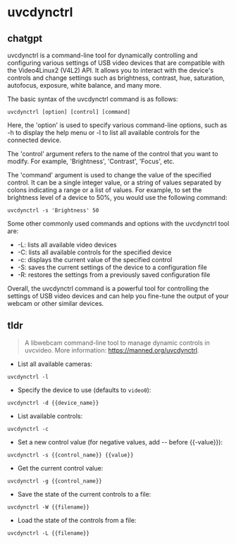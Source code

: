 # uvcdynctrl 
## chatgpt 
uvcdynctrl is a command-line tool for dynamically controlling and configuring various settings of USB video devices that are compatible with the Video4Linux2 (V4L2) API. It allows you to interact with the device's controls and change settings such as brightness, contrast, hue, saturation, autofocus, exposure, white balance, and many more.

The basic syntax of the uvcdynctrl command is as follows:

```
uvcdynctrl [option] [control] [command]
```

Here, the 'option' is used to specify various command-line options, such as -h to display the help menu or -l to list all available controls for the connected device.

The 'control' argument refers to the name of the control that you want to modify. For example, 'Brightness', 'Contrast', 'Focus', etc.

The 'command' argument is used to change the value of the specified control. It can be a single integer value, or a string of values separated by colons indicating a range or a list of values. For example, to set the brightness level of a device to 50%, you would use the following command:

```
uvcdynctrl -s 'Brightness' 50
```

Some other commonly used commands and options with the uvcdynctrl tool are:

- -L: lists all available video devices
- -C: lists all available controls for the specified device
- -c: displays the current value of the specified control
- -S: saves the current settings of the device to a configuration file
- -R: restores the settings from a previously saved configuration file 

Overall, the uvcdynctrl command is a powerful tool for controlling the settings of USB video devices and can help you fine-tune the output of your webcam or other similar devices. 

## tldr 
 
> A libwebcam command-line tool to manage dynamic controls in uvcvideo.
> More information: <https://manned.org/uvcdynctrl>.

- List all available cameras:

`uvcdynctrl -l`

- Specify the device to use (defaults to `video0`):

`uvcdynctrl -d {{device_name}}`

- List available controls:

`uvcdynctrl -c`

- Set a new control value (for negative values, add -- before {{-value}}):

`uvcdynctrl -s {{control_name}} {{value}}`

- Get the current control value:

`uvcdynctrl -g {{control_name}}`

- Save the state of the current controls to a file:

`uvcdynctrl -W {{filename}}`

- Load the state of the controls from a file:

`uvcdynctrl -L {{filename}}`
